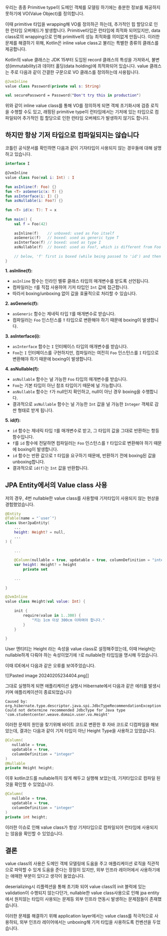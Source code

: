 우리는 종종 Primitive type이 도메인 객체를 모델링 하기에는 충분한 정보를 제공하지 못하기에 VO(Value Object)를 정의합니다. 

이때 primitive 타입을 wrapping해 VO를 정의하곤 하는데, 추가적인 힙 할당으로 인한 런타임 오버헤드가 발생합니다. Primitive타입은 런타임에 최적화 되어있지만, data class로의 wrapping으로 인해 primitive의 성능 최적화를 의미없게 만듭니다. 이러한 문제를 해결하기 위해, Kotlin은 inline value class고 불리는 특별한 종류의 클래스를 제공합니다.

Kotlin의 value 클래스는 JDK 15부터 도입된 record 클래스의 특성을 가져와서, 불변성(immutability)과 데이터 홀딩(data holding)에 최적화되어 있습니다. value 클래스는 주로 다음과 같이 간결한 구문으로 VO 클래스를 정의하는데 사용됩니다.

```kotlin
@JvmInline 
value class Password(private val s: String)

val securePassword = Password("Don't try this in production")
```

위와 같이 inline value class를 통해 VO를 정의하게 되면 객체 초기화시에 검증 로직을 수행할 수도 있고, 래핑된 primitive type이 런타임에서는 기저에 있는 타입으로 컴파일되어 추가적인 힙 할당으로 인한 런타임 오버헤드가 발생하지 않기도 합니다.


## 하지만 항상 기저 타입으로 컴파일되지는 않습니다

코틀린 공식문서를 확인하면 다음과 같이 기자타입이 사용되지 않는 경우들에 대해 설명하고 있습니다.

```kotlin
interface I  
  
@JvmInline  
value class Foo(val i: Int) : I  
  
fun asInline(f: Foo) {}  
fun <T> asGeneric(x: T) {}  
fun asInterface(i: I) {}  
fun asNullable(i: Foo?) {}  
  
fun <T> id(x: T): T = x  
  
fun main() {  
    val f = Foo(42)  
  
    asInline(f)    // unboxed: used as Foo itself  
    asGeneric(f)   // boxed: used as generic type T  
    asInterface(f) // boxed: used as type I  
    asNullable(f)  // boxed: used as Foo?, which is different from Foo  
  
    // below, 'f' first is boxed (while being passed to 'id') and then unboxed (when returned from 'id')    // In the end, 'c' contains unboxed representation (just '42'), as 'f'    val c = id(f)  
}
```

**1. asInline(f):**
- `asInline` 함수는 인라인 벨류 클래스 타입의 매개변수를 받도록 선언됩니다.
- 컴파일러는 `f`를 직접 사용하여 기저 타입인 `Int` 값에 접근합니다.
- 따라서 boxing/unboxing 없이 값을 효율적으로 처리할 수 있습니다.

**2. asGeneric(f):**
- `asGeneric` 함수는 제네릭 타입 `T`를 매개변수로 받습니다.
- 컴파일러는 `Foo` 인스턴스를 `T` 타입으로 변환해야 하기 때문에 boxing이 발생합니다.

**3. asInterface(i):**
- `asInterface` 함수는 `I` 인터페이스 타입의 매개변수를 받습니다.
- `Foo`는 `I` 인터페이스를 구현하지만, 컴파일러는 여전히 `Foo` 인스턴스를 `I` 타입으로 변환해야 하기 때문에 boxing이 발생합니다.

**4. asNullable(f):**
- `asNullable` 함수는 널 가능한 `Foo` 타입의 매개변수를 받습니다.
- `Foo`는 기본 타입이 아닌 참조 타입이기 때문에 널 가능합니다.
- `asNullable` 함수는 `f`가 null인지 확인하고, null이 아닌 경우 boxing을 수행합니다.
- 결과적으로 `asNullable` 함수는 널 가능한 `Int` 값을 널 가능한 `Integer` 객체로 감싼 형태로 받게 됩니다.

**5. id(f):**
- `id` 함수는 제네릭 타입 `T`를 매개변수로 받고, 그 타입의 값을 그대로 반환하는 항등 함수입니다.
- `f`를 `id` 함수에 전달하면 컴파일러는 `Foo` 인스턴스를 `T` 타입으로 변환해야 하기 때문에 boxing이 발생합니다.
- `id` 함수는 반환 값으로 `T` 타입을 요구하기 때문에, 반환하기 전에 boxing된 값을 unboxing합니다.
- 결과적으로 `id(f)`는 `Int` 값을 반환합니다.


## JPA Entity에서의 Value class 사용
저의 경우, 4번 nullable한 value class를 사용할때 기저타입이 사용되지 않는 현상을 경험했었습니다. 

```kotlin  
@Entity  
@Table(name = "`user`")  
class UserJpaEntity(  
    ...
    height: Height? = null,
	...
) {  
  
	...
  
	@Column(nullable = true, updatable = true, columnDefinition = "integer")  
	var height: Height? = height  
	    private set
  
    ...  
  
}

@JvmInline  
value class Height(val value: Int) {  
  
    init {  
        require(value in 1..300) {  
            "키는 1cm 이상 300cm 이하여야 합니다."  
        }  
    }  
  
}
```

User 엔티티는 Height 라는 속성을 value class로 설정해주었는데, 이때 Height는 nullable하게 다뤄야 하는 속성이었기에 `?`로 nullable한 타입임을 명시해 두었습니다.

이때 IDE에서 다음과 같은 오류를 보여주었습니다.

![[Pasted image 20240205234404.png]]

그대로 실행하게 되면 애플리케이션 실행시 Hibernate에서 다음과 같은 에러를 발생시키며 애플리케이션이 종료되었습니다

```
Caused by: org.hibernate.type.descriptor.java.spi.JdbcTypeRecommendationException: Could not determine recommended JdbcType for Java type 'com.studentcenter.weave.domain.user.vo.Height'
```

이러한 문제의 원인을 찾기위해 바이트 코드로 변환한 후 자바 코드로 디컴파일을 해보았는데, 결과는 다음과 같이 기저 타입이 아닌 Height Type을 사용하고 있었습니다.

```java
@Column(  
   nullable = true,  
   updatable = true,  
   columnDefinition = "integer"  
)  
@Nullable  
private Height height;
```

이후 kotlin코드를 nullable하지 않게 해두고 실행해 보았는데, 기저타입으로 컴파일 된것을 확인할 수 있었습니다.


```java
@Column(  
   nullable = true,  
   updatable = true,  
   columnDefinition = "integer"  
)  
private int height;
```

이러한 이슈로 인해 value class가 항상 기저타입으로 컴파일되어 런타임에 사용되지는 않음을 확인할 수 있었습니다.

## 결론

value class의 사용은 도메인 객체 모델링에 도움을 주고 애플리케이션 로직을 직관적으로 파악할 수 있게 도움을 준다는 장점이 있지만, 외부 인프라 레이어에서 사용하기에는 애매한 부분이 있다고 생각이 들었습니다.

deserializing시 리플렉션을 통해 초기화 되어 value class의 init 블럭에 있는 validation이 수행되지 않는다던가, nullable한 value class사용으로 인해 jpa entity에서 원치않는 타입이 사용되는 문제등 외부 인프라 연동시 발생하는 문제점들이 존재했습니다.

이러한 문제를 해결하기 위해 application layer에서는 value class를 적극적으로 사용하되, 외부 인프라 레이어에서는 unboxing해 기저 타입을 사용하도록 컨벤션을 두었습니다.